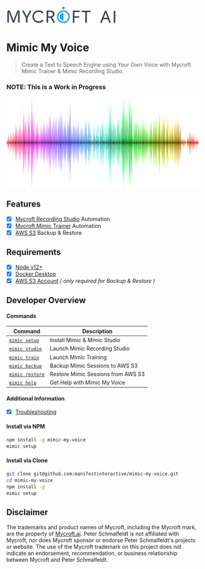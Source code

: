 ![Logo](docs/img/mycroft-logo.png "Logo")

Mimic My Voice
===

> Create a Text to Speech Engine using Your Own Voice with Mycroft Mimic Trainer & Mimic Recording Studio.

### NOTE:  This is a Work in Progress

![Audio](docs/img/audio.png "Audio")
## Features

- [X] [Mycroft Recording Studio](https://github.com/MycroftAI/mimic-recording-studio) Automation
- [X] [Mycroft Mimic Trainer](https://github.com/MycroftAI/mimic2) Automation
- [X] [AWS S3](https://aws.amazon.com/s3/) Backup & Restore

## Requirements

- [X] [Node v12+](https://nodejs.org/en/download/)
- [X] [Docker Desktop](https://www.docker.com/products/docker-desktop)
- [X] [AWS S3 Account](https://aws.amazon.com/s3) _( only required for Backup & Restore )_

## Developer Overview

#### Commands

Command                                | Description
---------------------------------------|--------------------------
[`mimic setup`](docs/cmd-setup.md)     | Install Mimic & Mimic Studio
[`mimic studio`](docs/cmd-studio.md)   | Launch Mimic Recording Studio
[`mimic train`](docs/cmd-train.md)     | Launch Mimic Training
[`mimic backup`](docs/cmd-backup.md)   | Backup Mimic Sessions to AWS S3
[`mimic restore`](docs/cmd-restore.md) | Restore Mimic Sessions from AWS S3
[`mimic help`](docs/cmd-help.md)       | Get Help with Mimic My Voice

#### Additional Information

- [X] [Troubleshooting](docs/troubleshooting.md)

#### Install via NPM

```bash
npm install -g mimic-my-voice
mimic setup
```

#### Install via Clone

```bash
git clone git@github.com:manifestinteractive/mimic-my-voice.git
cd mimic-my-voice
npm install -g
mimic setup
```

## Disclaimer

The trademarks and product names of Mycroft, including the Mycroft mark, are the property of [Mycroft.ai](https://mycroft.ai). Peter Schmalfeldt is not affiliated with Mycroft, nor does Mycroft sponsor or endorse Peter Schmalfeldt's projects or website. The use of the Mycroft trademark on this project does not indicate an endorsement, recommendation, or business relationship between Mycroft and Peter Schmalfeldt.
